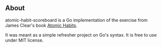 ## About

atomic-habit-scoreboard is a Go implementation of the exercise from James Clear's book [Atomic Habits](https://jamesclear.com/atomic-habits).

It was meant as a simple refresher project on Go's syntax. It is free to use under MIT license.
